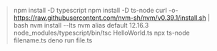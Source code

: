 > npm install -D typescript
> npm install -D ts-node
> curl -o- https://raw.githubusercontent.com/nvm-sh/nvm/v0.39.1/install.sh | bash
> nvm install --lts
> nvm alias default 12.16.3
> node_modules/typescript/bin/tsc HelloWorld.ts 
> npx ts-node filename.ts
> deno run file.ts
